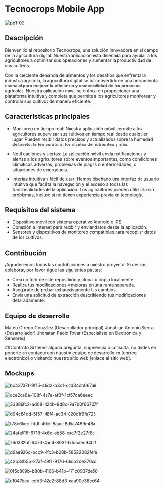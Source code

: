 # Tecnocrops Mobile App

![pp1-02](https://github.com/mateorregog/tecnocrops_mobileapp/assets/87208231/7c3527b6-a22e-40cf-a5a4-52f4a9ae72ca)


## Descripción
Bienvenido al repositorio Tecnocrops, una solución innovadora en el campo de la agricultura digital. Nuestra aplicación está diseñada para ayudar a los agricultores a optimizar sus operaciones y aumentar la productividad de sus cultivos.

Con la creciente demanda de alimentos y los desafíos que enfrenta la industria agrícola, la agricultura digital se ha convertido en una herramienta esencial para mejorar la eficiencia y sostenibilidad de los procesos agrícolas. Nuestra aplicación móvil se enfoca en proporcionar una plataforma intuitiva y completa que permite a los agricultores monitorear y controlar sus cultivos de manera eficiente.


## Características principales
- Monitoreo en tiempo real: Nuestra aplicación móvil permite a los agricultores supervisar sus cultivos en tiempo real desde cualquier lugar. Pueden recibir datos precisos y actualizados sobre la humedad del suelo, la temperatura, los niveles de nutrientes y más.

- Notificaciones y alertas: La aplicación móvil envía notificaciones y alertas a los agricultores sobre eventos importantes, como condiciones climáticas adversas, problemas de plagas o enfermedades, o situaciones de emergencia.

- Interfaz intuitiva y fácil de usar: Hemos diseñado una interfaz de usuario intuitiva que facilita la navegación y el acceso a todas las funcionalidades de la aplicación. Los agricultores pueden utilizarla sin problemas, incluso si no tienen experiencia previa en tecnología.

## Requisitos del sistema
- Dispositivo móvil con sistema operativo Android o iOS.
- Conexión a Internet para recibir y enviar datos desde la aplicación.
- Sensores y dispositivos de monitoreo compatibles para recopilar datos de los cultivos.

## Contribución
¡Agradecemos todas las contribuciones a nuestro proyecto! Si deseas colaborar, por favor sigue las siguientes pautas:
- Crea un fork de este repositorio y clona tu copia localmente.
- Realiza tus modificaciones y mejoras en una rama separada.
- Asegúrate de probar exhaustivamente tus cambios.
- Envía una solicitud de extracción describiendo tus modificaciones detalladamente.

## Equipo de desarrollo
Mateo Orrego González (Desarrollador principal)
Jonathan Antonio Sierra (Desarrollador)
Jhonatan Paolo Tovar (Especialista en Electrónica y Sensores)


##Contacto
Si tienes alguna pregunta, sugerencia o consulta, no dudes en ponerte en contacto con nuestro equipo de desarrollo en [correo electrónico] o visitando nuestro sitio web [enlace al sitio web].

## Mockups
![bc43737f-9f15-49d2-b3c1-cdd34cb067a9](https://github.com/mateorregog/tecnocrops_mobileapp/assets/87208231/53771267-decc-4146-9b96-711848f76a4e)

![cce2ce6a-108f-4e7e-af0f-1cf57ca6eeec](https://github.com/mateorregog/tecnocrops_mobileapp/assets/87208231/8b46450c-9b78-4b6e-909b-b3d81a9b7c2e)

![33889fc2-ad08-424b-8d8d-9a7b0f66707f](https://github.com/mateorregog/tecnocrops_mobileapp/assets/87208231/b8351a85-b950-4af3-a6fc-2d6441df1eb4)

![d04c84dd-5f57-48f4-ac34-020c1f9fa725](https://github.com/mateorregog/tecnocrops_mobileapp/assets/87208231/d0e0bc8a-3012-4576-8644-d542f789fecc)

![f78c65ec-fddf-40cf-8aac-8d5a7489e48a](https://github.com/mateorregog/tecnocrops_mobileapp/assets/87208231/17294679-7395-4a31-bada-c59bc099a5f1)

![24afa516-6718-4e6c-ab58-cac7f2e27f8e](https://github.com/mateorregog/tecnocrops_mobileapp/assets/87208231/83e6404f-d721-4b8b-b036-e2ddeebf0c85)

![76d332bf-6473-4ac4-863f-6dc5aec94bff](https://github.com/mateorregog/tecnocrops_mobileapp/assets/87208231/d6278fe4-d7f1-4bdf-8503-0b6f22bfb9c2)

![d6ae926c-bcc9-4fc3-b28b-58522082fefe](https://github.com/mateorregog/tecnocrops_mobileapp/assets/87208231/8a7dbc0e-93bd-4965-9b1d-22041cd4d761)

![42b34b5b-27af-49f1-9176-66cb2de370cd](https://github.com/mateorregog/tecnocrops_mobileapp/assets/87208231/06ea3343-ed39-4b3f-af66-9006b7709bb4)

![0f5c809b-b80b-4166-b41b-471c0937de50](https://github.com/mateorregog/tecnocrops_mobileapp/assets/87208231/3f13ae7c-e8da-455c-8929-f773ad5ff128)

![c1047bea-edd3-42a2-88d3-eaa90e36ee64](https://github.com/mateorregog/tecnocrops_mobileapp/assets/87208231/638a82d5-2d86-4844-ba69-84c77a9f7e14)



